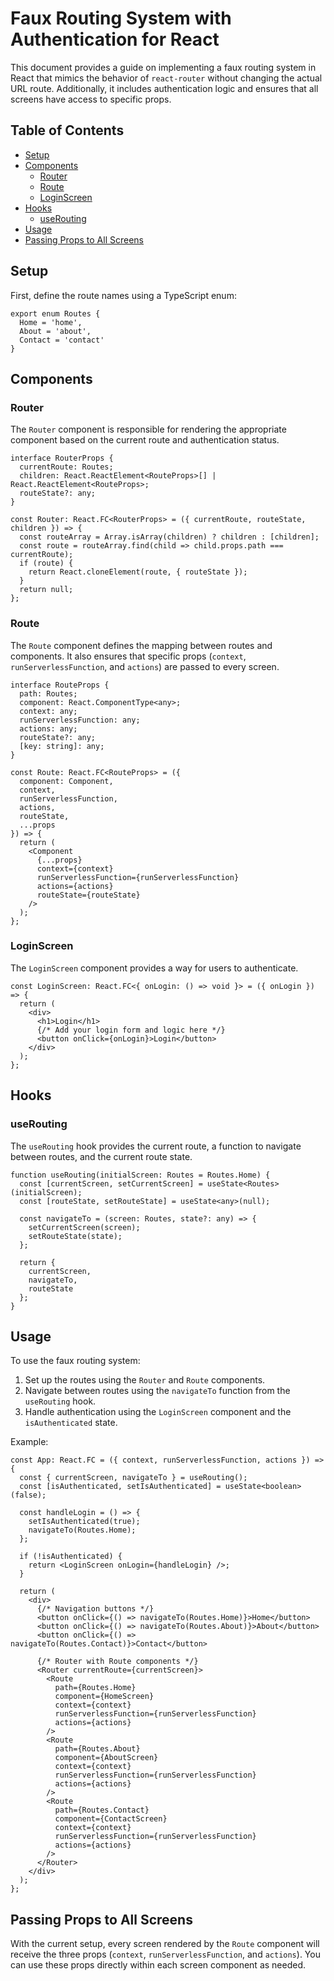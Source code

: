 # Faux Routing System with Authentication for React

This document provides a guide on implementing a faux routing system in React that mimics the behavior of `react-router` without changing the actual URL route. Additionally, it includes authentication logic and ensures that all screens have access to specific props.

## Table of Contents

- [Setup](#setup)
- [Components](#components)
  - [Router](#router)
  - [Route](#route)
  - [LoginScreen](#loginscreen)
- [Hooks](#hooks)
  - [useRouting](#userouting)
- [Usage](#usage)
- [Passing Props to All Screens](#passing-props-to-all-screens)

## Setup

First, define the route names using a TypeScript enum:

```tsx
export enum Routes {
  Home = 'home',
  About = 'about',
  Contact = 'contact'
}
```

## Components

### Router

The `Router` component is responsible for rendering the appropriate component based on the current route and authentication status.

```tsx
interface RouterProps {
  currentRoute: Routes;
  children: React.ReactElement<RouteProps>[] | React.ReactElement<RouteProps>;
  routeState?: any;
}

const Router: React.FC<RouterProps> = ({ currentRoute, routeState, children }) => {
  const routeArray = Array.isArray(children) ? children : [children];
  const route = routeArray.find(child => child.props.path === currentRoute);
  if (route) {
    return React.cloneElement(route, { routeState });
  }
  return null;
};
```

### Route

The `Route` component defines the mapping between routes and components. It also ensures that specific props (`context`, `runServerlessFunction`, and `actions`) are passed to every screen.

```tsx
interface RouteProps {
  path: Routes;
  component: React.ComponentType<any>;
  context: any;
  runServerlessFunction: any;
  actions: any;
  routeState?: any;
  [key: string]: any;
}

const Route: React.FC<RouteProps> = ({ 
  component: Component, 
  context, 
  runServerlessFunction, 
  actions, 
  routeState, 
  ...props 
}) => {
  return (
    <Component 
      {...props} 
      context={context} 
      runServerlessFunction={runServerlessFunction} 
      actions={actions} 
      routeState={routeState} 
    />
  );
};
```

### LoginScreen

The `LoginScreen` component provides a way for users to authenticate.

```tsx
const LoginScreen: React.FC<{ onLogin: () => void }> = ({ onLogin }) => {
  return (
    <div>
      <h1>Login</h1>
      {/* Add your login form and logic here */}
      <button onClick={onLogin}>Login</button>
    </div>
  );
};
```

## Hooks

### useRouting

The `useRouting` hook provides the current route, a function to navigate between routes, and the current route state.

```tsx
function useRouting(initialScreen: Routes = Routes.Home) {
  const [currentScreen, setCurrentScreen] = useState<Routes>(initialScreen);
  const [routeState, setRouteState] = useState<any>(null);

  const navigateTo = (screen: Routes, state?: any) => {
    setCurrentScreen(screen);
    setRouteState(state);
  };

  return {
    currentScreen,
    navigateTo,
    routeState
  };
}
```

## Usage

To use the faux routing system:

1. Set up the routes using the `Router` and `Route` components.
2. Navigate between routes using the `navigateTo` function from the `useRouting` hook.
3. Handle authentication using the `LoginScreen` component and the `isAuthenticated` state.

Example:

```tsx
const App: React.FC = ({ context, runServerlessFunction, actions }) => {
  const { currentScreen, navigateTo } = useRouting();
  const [isAuthenticated, setIsAuthenticated] = useState<boolean>(false);

  const handleLogin = () => {
    setIsAuthenticated(true);
    navigateTo(Routes.Home);
  };

  if (!isAuthenticated) {
    return <LoginScreen onLogin={handleLogin} />;
  }

  return (
    <div>
      {/* Navigation buttons */}
      <button onClick={() => navigateTo(Routes.Home)}>Home</button>
      <button onClick={() => navigateTo(Routes.About)}>About</button>
      <button onClick={() => navigateTo(Routes.Contact)}>Contact</button>

      {/* Router with Route components */}
      <Router currentRoute={currentScreen}>
        <Route 
          path={Routes.Home} 
          component={HomeScreen} 
          context={context} 
          runServerlessFunction={runServerlessFunction} 
          actions={actions}
        />
        <Route 
          path={Routes.About} 
          component={AboutScreen} 
          context={context} 
          runServerlessFunction={runServerlessFunction} 
          actions={actions}
        />
        <Route 
          path={Routes.Contact} 
          component={ContactScreen} 
          context={context} 
          runServerlessFunction={runServerlessFunction} 
          actions={actions}
        />
      </Router>
    </div>
  );
};
```

## Passing Props to All Screens

With the current setup, every screen rendered by the `Route` component will receive the three props (`context`, `runServerlessFunction`, and `actions`). You can use these props directly within each screen component as needed.
